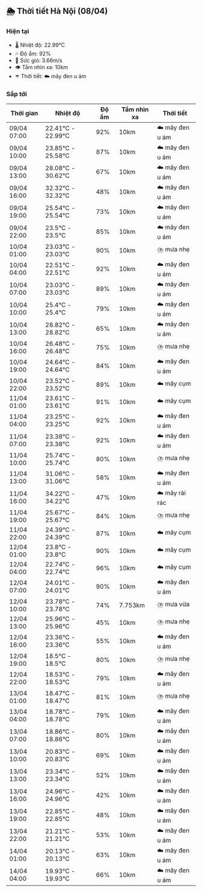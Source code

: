 ## 🌦️ Thời tiết Hà Nội (08/04)

### Hiện tại

- 🌡️ Nhiệt độ: 22.99℃
- 💦 Độ ẩm: 92%
- 💨 Sức gió: 3.66m/s
- 👁️ Tầm nhìn xa: 10km
- ☂️ Thời tiết: ☁️ mây đen u ám

### Sắp tới

| Thời gian | Nhiệt độ | Độ ẩm | Tầm nhìn xa | Thời tiết |
| --- | --- | --- | --- | --- |
| 09/04 07:00 | 22.41℃ - 22.99℃ | 92% | 10km | ☁️ mây đen u ám |
| 09/04 10:00 | 23.85℃ - 25.58℃ | 87% | 10km | ☁️ mây đen u ám |
| 09/04 13:00 | 28.08℃ - 30.62℃ | 67% | 10km | ☁️ mây đen u ám |
| 09/04 16:00 | 32.32℃ - 32.32℃ | 48% | 10km | ☁️ mây đen u ám |
| 09/04 19:00 | 25.54℃ - 25.54℃ | 73% | 10km | ☁️ mây đen u ám |
| 09/04 22:00 | 23.5℃ - 23.5℃ | 85% | 10km | ☁️ mây đen u ám |
| 10/04 01:00 | 23.03℃ - 23.03℃ | 90% | 10km | ⛈️ mưa nhẹ |
| 10/04 04:00 | 22.51℃ - 22.51℃ | 92% | 10km | ☁️ mây đen u ám |
| 10/04 07:00 | 23.03℃ - 23.03℃ | 89% | 10km | ☁️ mây đen u ám |
| 10/04 10:00 | 25.4℃ - 25.4℃ | 79% | 10km | ☁️ mây đen u ám |
| 10/04 13:00 | 28.82℃ - 28.82℃ | 65% | 10km | ☁️ mây đen u ám |
| 10/04 16:00 | 26.48℃ - 26.48℃ | 75% | 10km | ⛈️ mưa nhẹ |
| 10/04 19:00 | 24.64℃ - 24.64℃ | 84% | 10km | ☁️ mây đen u ám |
| 10/04 22:00 | 23.52℃ - 23.52℃ | 89% | 10km | ☁️ mây cụm |
| 11/04 01:00 | 23.61℃ - 23.61℃ | 91% | 10km | ☁️ mây cụm |
| 11/04 04:00 | 23.25℃ - 23.25℃ | 92% | 10km | ☁️ mây đen u ám |
| 11/04 07:00 | 23.38℃ - 23.38℃ | 92% | 10km | ☁️ mây đen u ám |
| 11/04 10:00 | 25.74℃ - 25.74℃ | 80% | 10km | ⛈️ mưa nhẹ |
| 11/04 13:00 | 31.06℃ - 31.06℃ | 58% | 10km | ☁️ mây đen u ám |
| 11/04 16:00 | 34.22℃ - 34.22℃ | 47% | 10km | ☁️ mây rải rác |
| 11/04 19:00 | 25.67℃ - 25.67℃ | 84% | 10km | ⛈️ mưa nhẹ |
| 11/04 22:00 | 24.39℃ - 24.39℃ | 87% | 10km | ☁️ mây cụm |
| 12/04 01:00 | 23.8℃ - 23.8℃ | 90% | 10km | ☁️ mây cụm |
| 12/04 04:00 | 22.74℃ - 22.74℃ | 96% | 10km | ☁️ mây cụm |
| 12/04 07:00 | 24.01℃ - 24.01℃ | 90% | 10km | ☁️ mây đen u ám |
| 12/04 10:00 | 23.78℃ - 23.78℃ | 74% | 7.753km | ⛈️ mưa vừa |
| 12/04 13:00 | 25.96℃ - 25.96℃ | 45% | 10km | ⛈️ mưa nhẹ |
| 12/04 16:00 | 23.36℃ - 23.36℃ | 55% | 10km | ☁️ mây đen u ám |
| 12/04 19:00 | 18.5℃ - 18.5℃ | 80% | 10km | ⛈️ mưa nhẹ |
| 12/04 22:00 | 18.53℃ - 18.53℃ | 79% | 10km | ☁️ mây đen u ám |
| 13/04 01:00 | 18.47℃ - 18.47℃ | 81% | 10km | ⛈️ mưa nhẹ |
| 13/04 04:00 | 18.78℃ - 18.78℃ | 79% | 10km | ☁️ mây đen u ám |
| 13/04 07:00 | 18.86℃ - 18.86℃ | 80% | 10km | ☁️ mây đen u ám |
| 13/04 10:00 | 20.83℃ - 20.83℃ | 69% | 10km | ☁️ mây đen u ám |
| 13/04 13:00 | 23.34℃ - 23.34℃ | 52% | 10km | ☁️ mây đen u ám |
| 13/04 16:00 | 24.96℃ - 24.96℃ | 42% | 10km | ☁️ mây đen u ám |
| 13/04 19:00 | 22.85℃ - 22.85℃ | 48% | 10km | ☁️ mây đen u ám |
| 13/04 22:00 | 21.21℃ - 21.21℃ | 53% | 10km | ☁️ mây đen u ám |
| 14/04 01:00 | 20.13℃ - 20.13℃ | 63% | 10km | ☁️ mây đen u ám |
| 14/04 04:00 | 19.93℃ - 19.93℃ | 66% | 10km | ☁️ mây đen u ám |
